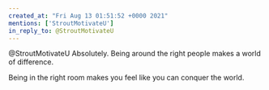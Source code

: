 ```yaml
---
created_at: "Fri Aug 13 01:51:52 +0000 2021"
mentions: ['StroutMotivateU']
in_reply_to: @StroutMotivateU
---
```


@StroutMotivateU Absolutely. Being around the right people makes a world of difference. 

Being in the right room makes you feel like you can conquer the world.